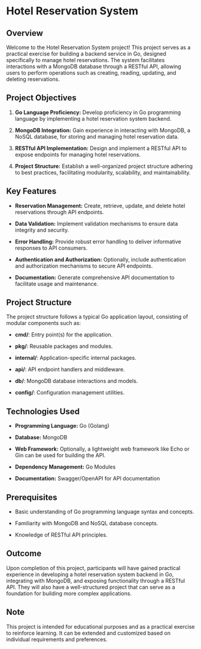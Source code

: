 # Hotel Reservation System

## Overview

Welcome to the Hotel Reservation System project! This project serves as a practical exercise for building a backend service in Go, designed specifically to manage hotel reservations. The system facilitates interactions with a MongoDB database through a RESTful API, allowing users to perform operations such as creating, reading, updating, and deleting reservations.

## Project Objectives

1. **Go Language Proficiency:** Develop proficiency in Go programming language by implementing a hotel reservation system backend.
   
2. **MongoDB Integration:** Gain experience in interacting with MongoDB, a NoSQL database, for storing and managing hotel reservation data.

3. **RESTful API Implementation:** Design and implement a RESTful API to expose endpoints for managing hotel reservations.

4. **Project Structure:** Establish a well-organized project structure adhering to best practices, facilitating modularity, scalability, and maintainability.

## Key Features

- **Reservation Management:** Create, retrieve, update, and delete hotel reservations through API endpoints.
  
- **Data Validation:** Implement validation mechanisms to ensure data integrity and security.
  
- **Error Handling:** Provide robust error handling to deliver informative responses to API consumers.
  
- **Authentication and Authorization:** Optionally, include authentication and authorization mechanisms to secure API endpoints.
  
- **Documentation:** Generate comprehensive API documentation to facilitate usage and maintenance.

## Project Structure

The project structure follows a typical Go application layout, consisting of modular components such as:

- **cmd/**: Entry point(s) for the application.
  
- **pkg/**: Reusable packages and modules.
  
- **internal/**: Application-specific internal packages.
  
- **api/**: API endpoint handlers and middleware.
  
- **db/**: MongoDB database interactions and models.
  
- **config/**: Configuration management utilities.

## Technologies Used

- **Programming Language:** Go (Golang)
  
- **Database:** MongoDB
  
- **Web Framework:** Optionally, a lightweight web framework like Echo or Gin can be used for building the API.
  
- **Dependency Management:** Go Modules
  
- **Documentation:** Swagger/OpenAPI for API documentation

## Prerequisites

- Basic understanding of Go programming language syntax and concepts.
  
- Familiarity with MongoDB and NoSQL database concepts.
  
- Knowledge of RESTful API principles.

## Outcome

Upon completion of this project, participants will have gained practical experience in developing a hotel reservation system backend in Go, integrating with MongoDB, and exposing functionality through a RESTful API. They will also have a well-structured project that can serve as a foundation for building more complex applications.

## Note

This project is intended for educational purposes and as a practical exercise to reinforce learning. It can be extended and customized based on individual requirements and preferences.

